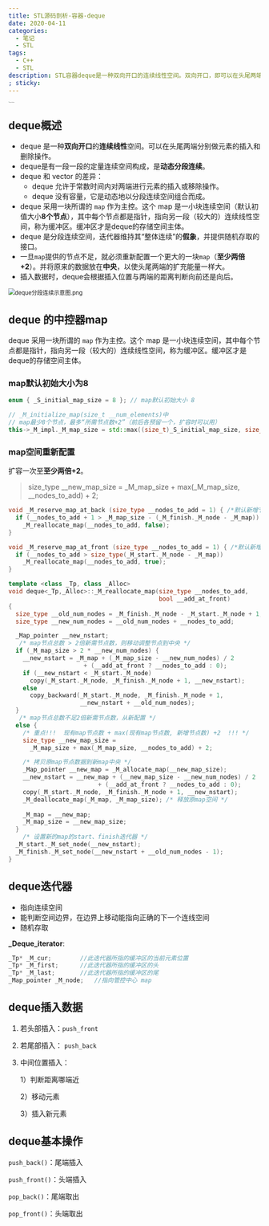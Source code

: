 ```yaml
---
title: STL源码剖析-容器-deque
date: 2020-04-11
categories:
  - 笔记
  - STL
tags:
  - C++
  - STL
description: STL容器deque是一种双向开口的连续线性空间。双向开口，即可以在头尾两端进行插入和删除。deque是动态的以分段连续空间组合而成，维护整体连续的假象，提供随机存取接口。
; sticky: 
---
```


<img src="https://i.loli.net/2020/08/08/wGu91Lk2fCWIN5U.jpg" alt="deque示意图.jpg" style="zoom: 10%;" />

## deque概述

* deque 是一种**双向开口**的**连续线性**空间。可以在头尾两端分别做元素的插入和删除操作。
* deque是有一段一段的定量连续空间构成，是**动态分段连续**。
* deque 和 vector 的差异：
  * deque 允许于常数时间内对两端进行元素的插入或移除操作。
  * deque 没有容量，它是动态地以分段连续空间组合而成。
* deque 采用一块所谓的 `map` 作为主控。这个 map 是一小块连续空间（默认初值大小**8个节点**），其中每个节点都是指针，指向另一段（较大的）连续线性空间，称为缓冲区。缓冲区才是deque的存储空间主体。
* deque 是分段连续空间，迭代器维持其“整体连续”的**假象**，并提供随机存取的接口。
* 一旦`map`提供的节点不足，就必须重新配置一个更大的一块`map`（**至少两倍+2**）。并将原来的数据放在**中央**，以使头尾两端的扩充能量一样大。
* 插入数据时，deque会根据插入位置与两端的距离判断向前还是向后。

<img src="https://i.loli.net/2020/08/08/nl75O1bUu9TzIQ4.png" alt="deque分段连续示意图.png" style="zoom:80%;" />

## deque 的中控器map

deque 采用一块所谓的 `map` 作为主控。这个 map 是一小块连续空间，其中每个节点都是指针，指向另一段（较大的）连续线性空间，称为缓冲区。缓冲区才是deque的存储空间主体。

### map默认初始大小为8

```c++
enum { _S_initial_map_size = 8 }; // map默认初始大小 8

// _M_initialize_map(size_t __num_elements)中
// map最少8个节点，最多“所需节点数+2”（前后各预留一个，扩容时可以用）
this->_M_impl._M_map_size = std::max((size_t)_S_initial_map_size, size_t(__num_nodes + 2));
```

### map空间重新配置

扩容一次至**至少两倍+2**。

> size_type __new_map_size = _M_map_size + max(_M_map_size, __nodes_to_add) + 2;

```c++
void _M_reserve_map_at_back (size_type __nodes_to_add = 1) { /*默认新增节点数=1*/
  if (__nodes_to_add + 1 > _M_map_size - (_M_finish._M_node - _M_map))
    _M_reallocate_map(__nodes_to_add, false);
}

void _M_reserve_map_at_front (size_type __nodes_to_add = 1) { /*默认新增节点数=1*/
  if (__nodes_to_add > size_type(_M_start._M_node - _M_map))
    _M_reallocate_map(__nodes_to_add, true);
}

template <class _Tp, class _Alloc>
void deque<_Tp,_Alloc>::_M_reallocate_map(size_type __nodes_to_add,
                                          bool __add_at_front)
{
  size_type __old_num_nodes = _M_finish._M_node - _M_start._M_node + 1;
  size_type __new_num_nodes = __old_num_nodes + __nodes_to_add;

  _Map_pointer __new_nstart;
   /* map节点总数 > 2倍新需节点数，则移动调整节点到中央 */
  if (_M_map_size > 2 * __new_num_nodes) {
    __new_nstart = _M_map + (_M_map_size - __new_num_nodes) / 2 
                     + (__add_at_front ? __nodes_to_add : 0);
    if (__new_nstart < _M_start._M_node)
      copy(_M_start._M_node, _M_finish._M_node + 1, __new_nstart);
    else
      copy_backward(_M_start._M_node, _M_finish._M_node + 1, 
                    __new_nstart + __old_num_nodes);
  }
   /* map节点总数不足2倍新需节点数，从新配置 */
  else {
    /* 重点!!!  现有map节点数 + max(现有map节点数, 新增节点数) +2  !!! */
    size_type __new_map_size = 
      _M_map_size + max(_M_map_size, __nodes_to_add) + 2;

    /* 拷贝原map节点数据到新map中央 */
    _Map_pointer __new_map = _M_allocate_map(__new_map_size);
    __new_nstart = __new_map + (__new_map_size - __new_num_nodes) / 2
                         + (__add_at_front ? __nodes_to_add : 0);
    copy(_M_start._M_node, _M_finish._M_node + 1, __new_nstart);
    _M_deallocate_map(_M_map, _M_map_size); /* 释放原map空间 */
	
    _M_map = __new_map;
    _M_map_size = __new_map_size;
  }
	/* 设置新的map的start、finish迭代器 */
  _M_start._M_set_node(__new_nstart);
  _M_finish._M_set_node(__new_nstart + __old_num_nodes - 1);
}
```



## deque迭代器

* 指向连续空间
* 能判断空间边界，在边界上移动能指向正确的下一个连线空间
* 随机存取

**_Deque_iterator**:

```c++
_Tp* _M_cur;		//此迭代器所指的缓冲区的当前元素位置
_Tp* _M_first;		//此迭代器所指的缓冲区的头
_Tp* _M_last;		//此迭代器所指的缓冲区的尾
_Map_pointer _M_node;	//指向管控中心 map
```

## deque插入数据

1. 若头部插入：`push_front`

2. 若尾部插入： `push_back`

3. 中间位置插入：

   1）判断距离哪端近

   2）移动元素

   3）插入新元素

## deque基本操作

`push_back()`：尾端插入

`push_front()`：头端插入

`pop_back()`：尾端取出

`pop_front()`：头端取出